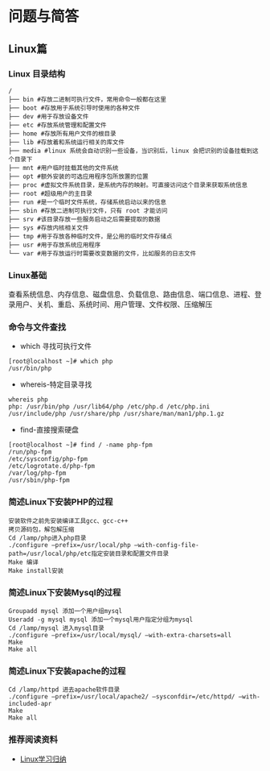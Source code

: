 # 问题与简答

## Linux篇

### Linux 目录结构

```
/
├── bin #存放二进制可执行文件，常用命令一般都在这里
├── boot #存放用于系统引导时使用的各种文件
├── dev #用于存放设备文件
├── etc #存放系统管理和配置文件
├── home #存放所有用户文件的根目录
├── lib #存放着和系统运行相关的库文件
├── media #linux 系统会自动识别一些设备，当识别后，linux 会把识别的设备挂载到这个目录下
├── mnt #用户临时挂载其他的文件系统
├── opt #额外安装的可选应用程序包所放置的位置
├── proc #虚拟文件系统目录，是系统内存的映射。可直接访问这个目录来获取系统信息
├── root #超级用户的主目录
├── run #是一个临时文件系统，存储系统启动以来的信息
├── sbin #存放二进制可执行文件，只有 root 才能访问
├── srv #该目录存放一些服务启动之后需要提取的数据
├── sys #存放内核相关文件
├── tmp #用于存放各种临时文件，是公用的临时文件存储点
├── usr #用于存放系统应用程序
└── var #用于存放运行时需要改变数据的文件，比如服务的日志文件
```

### Linux基础

查看系统信息、内存信息、磁盘信息、负载信息、路由信息、端口信息、进程、登录用户、关机、重启、系统时间、用户管理、文件权限、压缩解压

### 命令与文件查找

- which 寻找可执行文件

```
[root@localhost ~]# which php
/usr/bin/php
```

- whereis-特定目录寻找

```
whereis php
php: /usr/bin/php /usr/lib64/php /etc/php.d /etc/php.ini /usr/include/php /usr/share/php /usr/share/man/man1/php.1.gz
```

- find-直接搜索硬盘

```
[root@localhost ~]# find / -name php-fpm
/run/php-fpm
/etc/sysconfig/php-fpm
/etc/logrotate.d/php-fpm
/var/log/php-fpm
/usr/sbin/php-fpm
```

### 简述Linux下安装PHP的过程 

```
安装软件之前先安装编译工具gcc、gcc-c++
拷贝源码包，解包解压缩
Cd /lamp/php进入php目录
./configure –prefix=/usr/local/php –with-config-file-path=/usr/local/php/etc指定安装目录和配置文件目录
Make 编译
Make install安装
```

### 简述Linux下安装Mysql的过程

```
Groupadd mysql 添加一个用户组mysql
Useradd -g mysql mysql 添加一个mysql用户指定分组为mysql
Cd /lamp/mysql 进入mysql目录
./configure –prefix=/usr/local/mysql/ –with-extra-charsets=all
Make
Make all
```

### 简述Linux下安装apache的过程

```
Cd /lamp/httpd 进去apache软件目录
./configure –prefix=/usr/local/apache2/ –sysconfdir=/etc/httpd/ –with-included-apr
Make
Make all
```

### 推荐阅读资料

- [Linux学习归纳](https://www.zam9.com/blog/Linux01)

